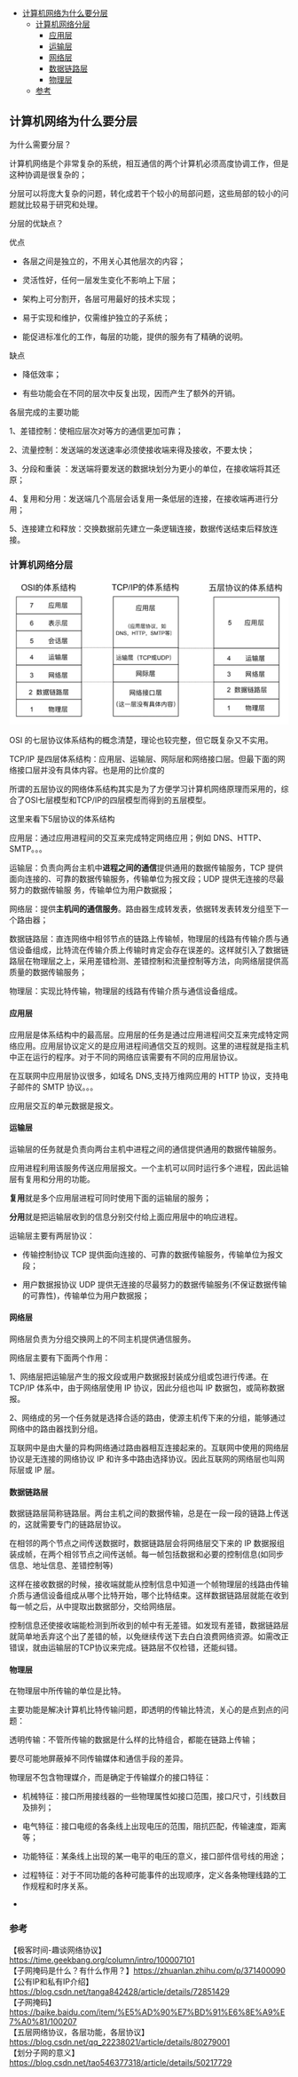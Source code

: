 <!-- START doctoc generated TOC please keep comment here to allow auto update -->
<!-- DON'T EDIT THIS SECTION, INSTEAD RE-RUN doctoc TO UPDATE -->

- [计算机网络为什么要分层](#%E8%AE%A1%E7%AE%97%E6%9C%BA%E7%BD%91%E7%BB%9C%E4%B8%BA%E4%BB%80%E4%B9%88%E8%A6%81%E5%88%86%E5%B1%82)
  - [计算机网络分层](#%E8%AE%A1%E7%AE%97%E6%9C%BA%E7%BD%91%E7%BB%9C%E5%88%86%E5%B1%82)
    - [应用层](#%E5%BA%94%E7%94%A8%E5%B1%82)
    - [运输层](#%E8%BF%90%E8%BE%93%E5%B1%82)
    - [网络层](#%E7%BD%91%E7%BB%9C%E5%B1%82)
    - [数据链路层](#%E6%95%B0%E6%8D%AE%E9%93%BE%E8%B7%AF%E5%B1%82)
    - [物理层](#%E7%89%A9%E7%90%86%E5%B1%82)
  - [参考](#%E5%8F%82%E8%80%83)

<!-- END doctoc generated TOC please keep comment here to allow auto update -->

## 计算机网络为什么要分层

为什么需要分层？  

计算机网络是个非常复杂的系统，相互通信的两个计算机必须高度协调工作，但是这种协调是很复杂的；  

分层可以将庞大复杂的问题，转化成若干个较小的局部问题，这些局部的较小的问题就比较易于研究和处理。  

分层的优缺点？  

优点  

- 各层之间是独立的，不用关心其他层次的内容；  

- 灵活性好，任何一层发生变化不影响上下层；

- 架构上可分割开，各层可用最好的技术实现；

- 易于实现和维护，仅需维护独立的子系统；  

- 能促进标准化的工作，每层的功能，提供的服务有了精确的说明。   

缺点  

- 降低效率；  

- 有些功能会在不同的层次中反复出现，因而产生了额外的开销。  

各层完成的主要功能  

1、差错控制：使相应层次对等⽅的通信更加可靠；  

2、流量控制：发送端的发送速率必须使接收端来得及接收，不要太快；  

3、分段和重装 ：发送端将要发送的数据块划分为更⼩的单位，在接收端将其还原；  

4、复⽤和分⽤：发送端⼏个⾼层会话复⽤⼀条低层的连接，在接收端再进⾏分⽤；  

5、连接建⽴和释放：交换数据前先建⽴⼀条逻辑连接，数据传送结束后释放连接。

### 计算机网络分层  

<img src="/img/ip/tcp-class-9.jpg"  alt="tcp" />  

OSI 的七层协议体系结构的概念清楚，理论也较完整，但它既复杂⼜不实⽤。  

TCP/IP 是四层体系结构：应⽤层、运输层、⽹际层和⽹络接⼝层。但最下⾯的⽹络接⼝层并没有具体内容。也是用的比价度的

所谓的五层协议的网络体系结构其实是为了方便学习计算机网络原理而采用的，综合了OSI七层模型和TCP/IP的四层模型而得到的五层模型。  

这里来看下5层协议的体系结构  

应用层：通过应⽤进程间的交互来完成特定⽹络应⽤；例如 DNS、HTTP、SMTP。。。  

运输层：负责向两台主机中**进程之间的通信**提供通⽤的数据传输服务，TCP 提供⾯向连接的、可靠的数据传输服务，传输单位为报⽂段；UDP 提供⽆连接的尽最努⼒的数据传输服 务，传输单位为⽤户数据报；  

网络层：提供**主机间的通信服务**。路由器⽣成转发表，依据转发表转发分组⾄下⼀个路由器；  

数据链路层：直连⽹络中相邻节点的链路上传输帧，物理层的线路有传输介质与通信设备组成，比特流在传输介质上传输时肯定会存在误差的。这样就引入了数据链路层在物理层之上，采用差错检测、差错控制和流量控制等方法，向网络层提供高质量的数据传输服务；     

物理层：实现比特传输，物理层的线路有传输介质与通信设备组成。  

#### 应用层

应用层是体系结构中的最高层。应用层的任务是通过应用进程间交互来完成特定网络应用。应用层协议定义的是应用进程间通信交互的规则。这里的进程就是指主机中正在运行的程序。对于不同的网络应该需要有不同的应用层协议。   

在互联网中应用层协议很多，如域名 DNS,支持万维网应用的 HTTP 协议，支持电子邮件的 SMTP 协议。。。  

应用层交互的单元数据是报文。   

#### 运输层

运输层的任务就是负责向两台主机中进程之间的通信提供通用的数据传输服务。  

应用进程利用该服务传送应用层报文。一个主机可以同时运行多个进程，因此运输层有复用和分用的功能。 

**复用**就是多个应用层进程可同时使用下面的运输层的服务；  

**分用**就是把运输层收到的信息分别交付给上面应用层中的响应进程。   

运输层主要有两层协议：   

- 传输控制协议 TCP 提供⾯向连接的、可靠的数据传输服务，传输单位为报⽂段；

- 用户数据报协议 UDP 提供⽆连接的尽最努⼒的数据传输服务(不保证数据传输的可靠性)，传输单位为⽤户数据报；

#### 网络层

网络层负责为分组交换网上的不同主机提供通信服务。

网络层主要有下面两个作用：   

1、网络层把运输层产生的报文段或用户数据报封装成分组或包进行传递。在 TCP/IP 体系中，由于网络层使用 IP 协议，因此分组也叫 IP 数据包，或简称数据报。   

2、网络成的另一个任务就是选择合适的路由，使源主机传下来的分组，能够通过网络中的路由器找到分组。   

互联网中是由大量的异构网络通过路由器相互连接起来的。互联网中使用的网络层协议是无连接的网络协议 IP 和许多中路由选择协议。因此互联网的网络层也叫网际层或 IP 层。  

#### 数据链路层

数据链路层简称链路层。两台主机之间的数据传输，总是在一段一段的链路上传送的，这就需要专门的链路层协议。  

在相邻的两个节点之间传送数据时，数据链路层会将网络层交下来的 IP 数据报组装成帧，在两个相邻节点之间传送帧。每一帧包括数据和必要的控制信息(如同步信息、地址信息、差错控制等)  

这样在接收数据的时候，接收端就能从控制信息中知道一个帧物理层的线路由传输介质与通信设备组成从哪个比特开始，哪个比特结束。这样数据链路层就能在收到每一帧之后，从中提取出数据部分，交给网络层。   

控制信息还使接收端能检测到所收到的帧中有无差错。如发现有差错，数据链路层就简单地丢弃这个出了差错的帧，以免继续传送下去白白浪费网络资源。如需改正错误，就由运输层的TCP协议来完成。链路层不仅检错，还能纠错。     

#### 物理层

在物理层中所传输的单位是比特。  

主要功能是解决计算机比特传输问题，即透明的传输比特流，关心的是点到点的问题：  

透明传输：不管所传输的数据是什么样的比特组合，都能在链路上传输； 

要尽可能地屏蔽掉不同传输媒体和通信手段的差异。   

物理层不包含物理媒介，而是确定于传输媒介的接口特征：  

- 机械特征：接口所用接线器的一些物理属性如接口范围，接口尺寸，引线数目及排列；  

- 电气特征：接口电缆的各条线上出现电压的范围，阻抗匹配，传输速度，距离等；  

- 功能特征：某条线上出现的某一电平的电压的意义，接口部件信号线的用途；  

- 过程特征：对于不同功能的各种可能事件的出现顺序，定义各条物理线路的工作规程和时序关系。
- 
### 参考

【极客时间-趣谈网络协议】https://time.geekbang.org/column/intro/100007101  
【子网掩码是什么？有什么作用？】https://zhuanlan.zhihu.com/p/371400090    
【公有IP和私有IP介绍】https://blog.csdn.net/tanga842428/article/details/72851429  
【子网掩码】https://baike.baidu.com/item/%E5%AD%90%E7%BD%91%E6%8E%A9%E7%A0%81/100207  
【五层网络协议，各层功能，各层协议】https://blog.csdn.net/qq_22238021/article/details/80279001  
【划分子网的意义】https://blog.csdn.net/tao546377318/article/details/50217729    


